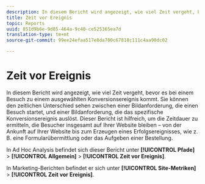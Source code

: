 ```yaml
---
description: In diesem Bericht wird angezeigt, wie viel Zeit vergeht, bevor es bei einem Besuch zu einem ausgewählten Konversionsereignis kommt. Sie können den zeitlichen Unterschied sehen zwischen einer Bildanforderung, die einen Besuch startet, und einer Bildanforderung, die das spezifische Konversionsereignis auslöst. Dieser Bericht ist hilfreich, um die Zeitdauer zu ermitteln, die Besucher insgesamt auf Ihrer Website bleiben – von der Ankunft auf Ihrer Website bis zum Erzeugen eines Erfolgsereignisses, wie z. B. eine Formularübermittlung oder das Aufgeben einer Bestellung.
title: Zeit vor Ereignis
topic: Reports
uuid: 851d9b6e-9d85-464a-9c40-ce525365ea7d
translation-type: tm+mt
source-git-commit: 99ee24efaa517e8da700c67818c111c4aa90dc02

---
```



# Zeit vor Ereignis

In diesem Bericht wird angezeigt, wie viel Zeit vergeht, bevor es bei einem Besuch zu einem ausgewählten Konversionsereignis kommt. Sie können den zeitlichen Unterschied sehen zwischen einer Bildanforderung, die einen Besuch startet, und einer Bildanforderung, die das spezifische Konversionsereignis auslöst. Dieser Bericht ist hilfreich, um die Zeitdauer zu ermitteln, die Besucher insgesamt auf Ihrer Website bleiben – von der Ankunft auf Ihrer Website bis zum Erzeugen eines Erfolgsereignisses, wie z. B. eine Formularübermittlung oder das Aufgeben einer Bestellung.

In Ad Hoc Analysis befindet sich dieser Bericht unter **[!UICONTROL Pfade]** &gt; **[!UICONTROL Allgemein]** &gt; **[!UICONTROL Zeit vor Ereignis]**.

In Marketing-Berichten befindet er sich unter **[!UICONTROL Site-Metriken]** &gt; **[!UICONTROL Zeit vor Ereignis]**.
